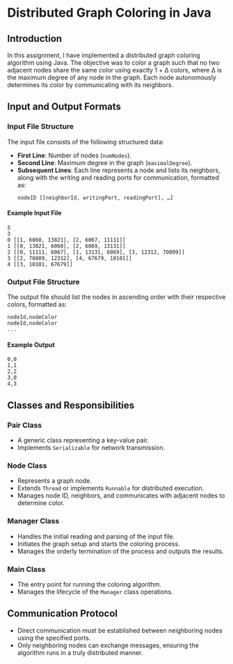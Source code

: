 # Distributed Graph Coloring in Java

## Introduction
In this assignment, I have implemented a distributed graph coloring algorithm using Java. The objective was to color a graph such that no two adjacent nodes share the same color using exactly 1 + Δ colors, where Δ is the maximum degree of any node in the graph. Each node autonomously determines its color by communicating with its neighbors.


## Input and Output Formats

### Input File Structure
The input file consists of the following structured data:
- **First Line**: Number of nodes (`numNodes`).
- **Second Line**: Maximum degree in the graph (`maximalDegree`).
- **Subsequent Lines**: Each line represents a node and lists its neighbors, along with the writing and reading ports for communication, formatted as:
  ```
  nodeID [[neighborId, writingPort, readingPort], …]
  ```

#### Example Input File
```
5
3
0 [[1, 6060, 13821], [2, 6067, 11111]]
1 [[0, 13821, 6060], [2, 6069, 13131]]
2 [[0, 11111, 6067], [1, 13131, 6069], [3, 12312, 70809]]
3 [[2, 70809, 12312], [4, 67679, 10101]]
4 [[3, 10101, 67679]]
```

### Output File Structure
The output file should list the nodes in ascending order with their respective colors, formatted as:
```
nodeId,nodeColor
nodeId,nodeColor
...
```

#### Example Output
```
0,0
1,1
2,2
3,0
4,3
```

## Classes and Responsibilities

### Pair Class
- A generic class representing a key-value pair.
- Implements `Serializable` for network transmission.

### Node Class
- Represents a graph node.
- Extends `Thread` or implements `Runnable` for distributed execution.
- Manages node ID, neighbors, and communicates with adjacent nodes to determine color.

### Manager Class
- Handles the initial reading and parsing of the input file.
- Initiates the graph setup and starts the coloring process.
- Manages the orderly termination of the process and outputs the results.

### Main Class
- The entry point for running the coloring algorithm.
- Manages the lifecycle of the `Manager` class operations.

## Communication Protocol
- Direct communication must be established between neighboring nodes using the specified ports.
- Only neighboring nodes can exchange messages, ensuring the algorithm runs in a truly distributed manner.

